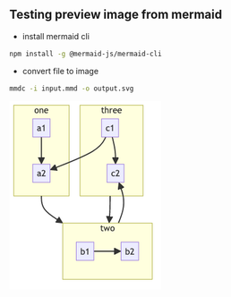 ## Testing preview image from mermaid


- install mermaid cli
``` bash
npm install -g @mermaid-js/mermaid-cli
```

- convert file to image
``` bash
mmdc -i input.mmd -o output.svg
```

![My Image](images/image.png)
 